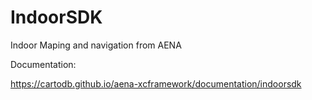 # IndoorSDK 

Indoor Maping and navigation from AENA

Documentation:

https://cartodb.github.io/aena-xcframework/documentation/indoorsdk

